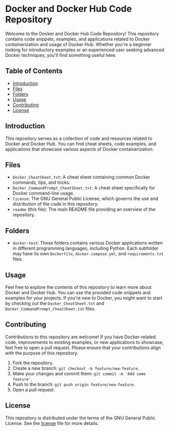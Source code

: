 # Docker and Docker Hub Code Repository

Welcome to the Docker and Docker Hub Code Repository! This repository contains code snippets, examples, and applications related to Docker containerization and usage of Docker Hub. Whether you're a beginner looking for introductory examples or an experienced user seeking advanced Docker techniques, you'll find something useful here.

## Table of Contents

- [Introduction](#introduction)
- [Files](#files)
- [Folders](#folders)
- [Usage](#usage)
- [Contributing](#contributing)
- [License](#license)

## Introduction

This repository serves as a collection of code and resources related to Docker and Docker Hub. You can find cheat sheets, code examples, and applications that showcase various aspects of Docker containerization.

## Files

- `Docker_CheatSheet.txt`: A cheat sheet containing common Docker commands, tips, and tricks.
- `Docker_CommandPrompt_CheatSheet.txt`: A cheat sheet specifically for Docker command-line usage.
- `license`: The GNU General Public License, which governs the use and distribution of the code in this repository.
- `readme` (this file): The main README file providing an overview of the repository.

## Folders

- `docker-test`: These folders contains various Docker applications written in different programming languages, including Python. Each subfolder may have its own `Dockerfile`, `docker-compose.yml`, and `requirements.txt` files.

## Usage

Feel free to explore the contents of this repository to learn more about Docker and Docker Hub. You can use the provided code snippets and examples for your projects. If you're new to Docker, you might want to start by checking out the `Docker_CheatSheet.txt` and `Docker_CommandPrompt_CheatSheet.txt` files.

## Contributing

Contributions to this repository are welcome! If you have Docker-related code, improvements to existing examples, or new applications to showcase, feel free to open a pull request. Please ensure that your contributions align with the purpose of this repository.

1. Fork the repository.
2. Create a new branch: `git checkout -b feature/new-feature`.
3. Make your changes and commit them: `git commit -m 'Add some feature'`.
4. Push to the branch: `git push origin feature/new-feature`.
5. Open a pull request.

## License

This repository is distributed under the terms of the GNU General Public License. See the [license](license) file for more details.


